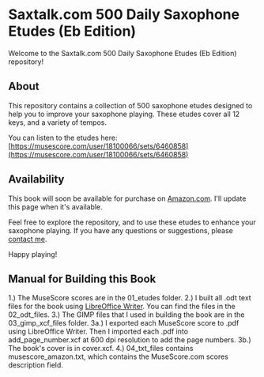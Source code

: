 # Saxtalk.com 500 Daily Saxophone Etudes (Eb Edition)

Welcome to the Saxtalk.com 500 Daily Saxophone Etudes (Eb Edition) repository!

## About

This repository contains a collection of 500 saxophone etudes designed to help you to improve your saxophone playing. These etudes cover all 12 keys, and a variety of tempos.

You can listen to the etudes here:
[https://musescore.com/user/18100066/sets/6460858](https://musescore.com/user/18100066/sets/6460858)

## Availability

This book will soon be available for purchase on [Amazon.com](https://www.amazon.com). I'll update this page when it's available.

Feel free to explore the repository, and to use these etudes to enhance your saxophone playing. If you have any questions or suggestions, please [contact me](mailto:rex@djere.com).

Happy playing!

## Manual for Building this Book

1.) The MuseScore scores are in the 01_etudes folder.
2.) I built all .odt text files for the book using [LibreOffice Writer](https://libreoffice.org).
You can find the files in the 02_odt_files.
3.) The GIMP files that I used in building the book are in the 03_gimp_xcf_files folder.
3a.) I exported each MuseScore score to .pdf using LibreOffice Writer. Then I imported
each .pdf into add_page_number.xcf at 600 dpi resolution to add the page numbers.
3b.) The book's cover is in cover.xcf.
4.) 04_txt_files contains musescore_amazon.txt, which contains the MuseScore.com scores description field.




